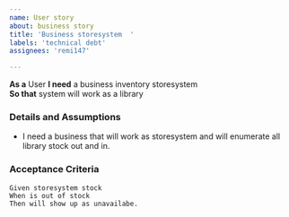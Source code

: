 ```yaml
---
name: User story
about: business story
title: 'Business storesystem  '
labels: 'technical debt'
assignees: 'remi147'

---
```


**As a** User 
 **I need** a business inventory storesystem  
 **So that** system will work as a library  
   
 ### Details and Assumptions
 * I need a business that will work as storesystem and will enumerate all library stock out and in.
   
 ### Acceptance Criteria  
   
 ```gherkin
 Given storesystem stock
 When is out of stock 
 Then will show up as unavailabe.
 ```
